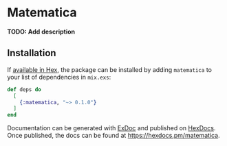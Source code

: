 # Matematica

**TODO: Add description**

## Installation

If [available in Hex](https://hex.pm/docs/publish), the package can be installed
by adding `matematica` to your list of dependencies in `mix.exs`:

```elixir
def deps do
  [
    {:matematica, "~> 0.1.0"}
  ]
end
```

Documentation can be generated with [ExDoc](https://github.com/elixir-lang/ex_doc)
and published on [HexDocs](https://hexdocs.pm). Once published, the docs can
be found at <https://hexdocs.pm/matematica>.

